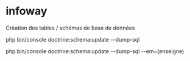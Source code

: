 # infoway

Création des tables / schémas de base de données

 php bin/console doctrine:schema:update --dump-sql
 
 php bin/console doctrine:schema:update --dump-sql --em=(enseigne)

 
